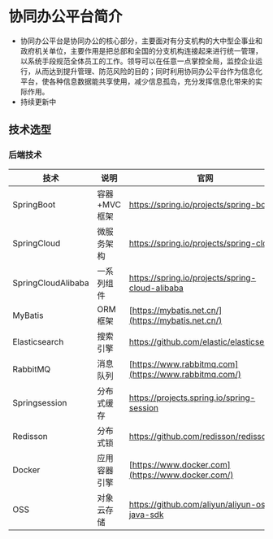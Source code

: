 ﻿# 协同办公平台简介
 
* 协同办公平台是协同办公的核心部分，主要面对有分支机构的大中型企事业和政府机关单位，主要作用是把总部和全国的分支机构连接起来进行统一管理，以系统手段规范全体员工的工作。领导可以在任意一点掌控全局，监控企业运行，从而达到提升管理、防范风险的目的；同时利用协同办公平台作为信息化平台，使各种信息数据能共享使用，减少信息孤岛，充分发挥信息化带来的实际作用。
* 持续更新中

## 技术选型

### 后端技术

| 技术               | 说明         | 官网                                                  |
| ------------------ | ------------ | ----------------------------------------------------- |
| SpringBoot         | 容器+MVC框架 | https://spring.io/projects/spring-boot                |
| SpringCloud        | 微服务架构   | https://spring.io/projects/spring-cloud               |
| SpringCloudAlibaba | 一系列组件   | https://spring.io/projects/spring-cloud-alibaba       |
| MyBatis            | ORM框架      | [https://mybatis.net.cn/](https://mybatis.net.cn/)   |
| Elasticsearch      | 搜索引擎     | https://github.com/elastic/elasticsearch              |
| RabbitMQ           | 消息队列     | [https://www.rabbitmq.com](https://www.rabbitmq.com/) |
| Springsession      | 分布式缓存   | https://projects.spring.io/spring-session             |
| Redisson           | 分布式锁     | https://github.com/redisson/redisson                  |
| Docker             | 应用容器引擎 | [https://www.docker.com](https://www.docker.com/)     |
| OSS                | 对象云存储   | https://github.com/aliyun/aliyun-oss-java-sdk         |
